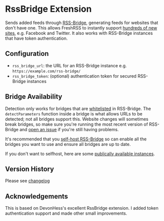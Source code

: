 # RssBridge Extension

Sends added feeds through [RSS-Bridge](https://github.com/rss-bridge/rss-bridge), generating feeds for websites that don't have one. This allows FreshRSS to instantly support [hundreds of new sites](https://github.com/RSS-Bridge/rss-bridge/tree/master/bridges), e.g. Facebook and Twitter. It also works with RSS-Bridge instances that have token authentication.

## Configuration

* `rss_bridge_url`: the URL for an RSS-Bridge instance e.g. `https://example.com/rss-bridge/`
* `rss_bridge_token`: (optional) authentication token for secured RSS-Bridge instances

## Bridge Availability

Detection only works for bridges that are [whitelisted](https://rss-bridge.github.io/rss-bridge/For_Hosts/Whitelisting.html) in RSS-Bridge. The `detectParameters` function inside a bridge is what allows URLs to be detected; not all bridges support this. Website changes will sometimes break bridges, so make sure you're running the most recent version of RSS-Bridge and [open an issue](https://github.com/RSS-Bridge/rss-bridge/issues) if you're still having problems.

It's recommended that you [self-host RSS-Bridge](https://rss-bridge.github.io/rss-bridge/For_Hosts/Installation.html) so can enable all the bridges you want to use and ensure all bridges are up to date.

If you don't want to selfhost, here are some [publically available instances](https://rss-bridge.github.io/rss-bridge/General/Public_Hosts.html).

## Version History

Please see [changelog](CHANGELOG.md)

## Acknowledgements

This is based on DevonHess's excellent RssBridge extension. I added token authentication support and made other small improvements.
